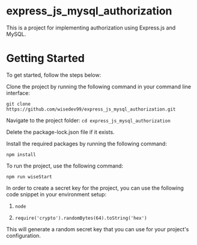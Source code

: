 # express_js_mysql_authorization
This is a project for implementing authorization using Express.js and MySQL.

# Getting Started
To get started, follow the steps below:

Clone the project by running the following command in your command line interface:

 ``` git clone https://github.com/wisedev99/express_js_mysql_authorization.git ```
 
Navigate to the project folder:
```cd express_js_mysql_authorization```

Delete the package-lock.json file if it exists.

Install the required packages by running the following command:

```npm install``` 

To run the project, use the following command:

```npm run wiseStart```

In order to create a secret key for the project, you can use the following code snippet in your environment setup:

1. ```node``` 

2. ```require('crypto').randomBytes(64).toString('hex')```

This will generate a random secret key that you can use for your project's configuration.

